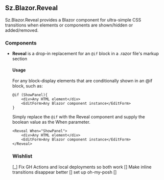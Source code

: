 ## Sz.Blazor.Reveal

Sz.Blazor.Reveal provides a Blazor component for ultra-simple CSS transitions when elements or components are shown/hidden or added/removed.

### Components

- **Reveal** is a drop-in replacement for an `@if` block in a .razor file's
  markup section

  #### Usage
  For any block-display elements that are conditionally shown in an @if block, such as:
  ```razor
  @if (ShowPanel){
	  <div>Any HTML element</div>
	  <EditForm>Any Blazor component instance</EditForm>
  }
  ```
  Simply replace the `@if` with the Reveal component and supply the boolean
  value as the When parameter.
  ```razor
  <Reveal When="ShowPanel">
	  <div>Any HTML element</div>
	  <EditForm>Any Blazor component instance</EditForm>
  </Reveal>
  ```

  ### Wishlist
  
  [_] Fix GH Actions and local deployments so both work
  [] Make inline transitions disappear better
  [] set up oh-my-posh
  [] 